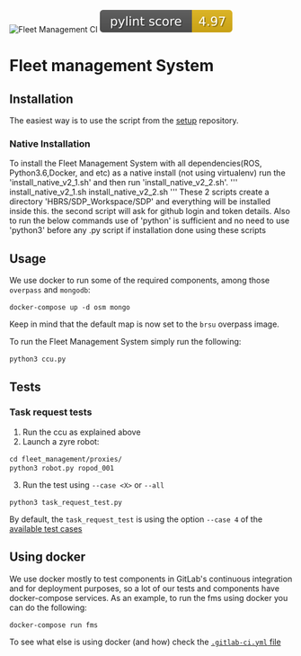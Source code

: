 ![Fleet Management CI](https://github.com/HBRS-SDP/fleet_management/workflows/Fleet%20Management%20CI/badge.svg) 
![pylint](https://github.com/HBRS-SDP/fleet_management/blob/travisIntegration/pylint.svg)

# Fleet management System

## Installation

The easiest way is to use the script from the [setup](https://git.ropod.org/ropod/ccu/setup) repository.

### Native Installation
To install the Fleet Management System with all dependencies(ROS, Python3.6,Docker, and etc) as a native install (not using virtualenv) run the 'install_native_v2_1.sh' and then run 'install_native_v2_2.sh'.
'''
install_native_v2_1.sh
install_native_v2_2.sh
'''
These 2 scripts create a directory 'HBRS/SDP_Workspace/SDP' and everything will be installed inside this.
the second script will ask for github login and token details. Also to run the below commands use of 'python' is sufficient and no need to use 'python3' before any .py script if installation done using these scripts

## Usage

We use docker to run some of the required components, among those `overpass` and `mongodb`:

```
docker-compose up -d osm mongo
```

Keep in mind that the default map is now set to the `brsu` overpass image.

To run the Fleet Management System simply run the following:
```
python3 ccu.py
```

## Tests

### Task request tests

 1. Run the ccu as explained above
 2. Launch a zyre robot:  

```
cd fleet_management/proxies/
python3 robot.py ropod_001
```

3. Run the test using `--case <X>` or `--all`
```
python3 task_request_test.py
```

  By default, the `task_request_test` is using the option `--case 4` of the [available test cases](fleet_management/test/fixtures/msgs/task/requests/brsu/test-cases.yaml)

## Using docker

We use docker mostly to test components in GitLab's continuous integration and for deployment purposes, so
a lot of our tests and components have docker-compose services. As an example, to run the fms using docker you can do the following: 

```
docker-compose run fms
```

To see what else is using docker (and how) check the [`.gitlab-ci.yml` file](.gitlab-ci.yml)
